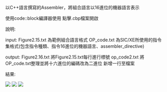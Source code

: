 以C++語言撰寫的Assembler，將組合語言以16進位的機器語言表示

使用code::block編譯器使用  點擊.cbp檔案開啟

說明:

input:
Figure2.15.txt 為範例組合語言格式
OP_code.txt 為SIC/XE所使用的指令集格式(包含指令種類、指令16進位的機器語言、assembler_directive)

output:
Figure2.16.txt 將Figure2.15.txt每行進行標號
op_code2.txt   將OP_code.txt整理並將十六進位的編碼改為二進位 新增一行至檔案

結果:

![](https://github.com/a84959947mp45/SIC-XE-Assembler/blob/master/img/answerview1.PNG)
![](https://github.com/a84959947mp45/SIC-XE-Assembler/blob/master/img/answerview2.PNG)
![](https://github.com/a84959947mp45/SIC-XE-Assembler/blob/master/img/answerview3.PNG)
